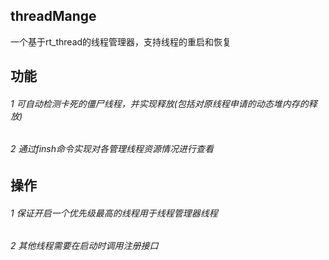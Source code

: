 
## threadMange
一个基于rt_thread的线程管理器，支持线程的重启和恢复


## 功能
   ###### 1 可自动检测卡死的僵尸线程，并实现释放(包括对原线程申请的动态堆内存的释放)
   ###### 2 通过finsh命令实现对各管理线程资源情况进行查看  
  
	
## 操作
   ###### 1 保证开启一个优先级最高的线程用于线程管理器线程
   ###### 2 其他线程需要在启动时调用注册接口
	
